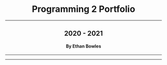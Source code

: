 <h1 align="center">Programming 2 Portfolio</h1>

___

<h2 align="center">2020 - 2021</h3>
<h4 align="center">By Ethan Bowles</h5>

___
___
